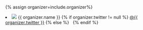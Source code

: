 {% assign organizer=include.organizer%}
  <li class="organizer">
    <img src="{{ organizer.image }}" />
    <span class="name">{{ organizer.name }}</span>
    {% if organizer.twitter != null  %}
      <a href="https://twitter.com/{{ organizer.twitter }}">@{{ organizer.twitter }}</a>
    {% else %}
      &nbsp;
    {% endif %}
  </li>
